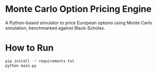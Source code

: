 # Monte Carlo Option Pricing Engine

A Python-based simulator to price European options using Monte Carlo simulation, benchmarked against Black-Scholes.

# How to Run

```bash
pip install -r requirements.txt
python main.py
